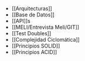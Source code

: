 - [[Arquitecturas]]
- [[Base de Datos]]
- [[API]]s
- [[MELI/Entrevista Meli/GIT]]
- [[Test Doubles]]
- [[Complejidad Ciclomática]]
- [[Principios SOLID]]
- [[Principios ACID]]